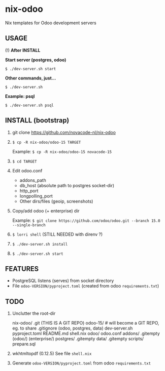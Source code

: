 # nix-odoo
Nix templates for Odoo development servers

## USAGE

(!) **After INSTALL**

**Start server (postgres, odoo)**

`$ ./dev-server.sh start`

**Other commands, just...**

`$ ./dev-server.sh`

**Example: psql**

`$ ./dev-server.sh psql`


## INSTALL (bootstrap)

1. git clone https://github.com/novacode-nl/nix-odoo

2. `$ cp -R nix-odoo/odoo-15 TARGET`

   Example:
   `$ cp -R nix-odoo/odoo-15 novacode-15`

3. `$ cd TARGET`

4. Edit odoo.conf
   - addons_path
   - db_host (absolute path to postgres socket-dir)
   - http_port
   - longpolling_port
   - Other dirs/files (geoip, screenshots)

5. Copy/add odoo (+ enterprise) dir

   Example:
   `$ git clone https://github.com/odoo/odoo.git --branch 15.0 --single-branch`

6. `$ lorri shell` (STILL NEEDED with direnv ?)
7. `$ ./dev-server.sh install`
8. `$ ./dev-server.sh start`


## FEATURES

- PostgreSQL listens (serves) from socket directory
- File `odoo-VERSION/pyproject.toml` (created from odoo `requirements.txt`)


## TODO

1. Unclutter the root-dir

   nix-odoo/
       .git (THIS IS A GIT REPO)
       odoo-15/
           # will become a GIT REPO, eg. to share
           .gitignore (odoo, postgres, data)
           dev-server.sh
           pyproject.toml
           README.md
           shell.nix
           odoo/
               odoo.conf
               addons/
                  .gitempty
               (odoo/)
               (enterprise/)
	   postgres/
               .gitempty
	   data/
               .gitempty
	   scripts/
               prepare.sql


2. wkhtmltopdf (0.12.5)
   See file `shell.nix`

3. Generate `odoo-VERSION/pyproject.toml` from odoo `requirements.txt`
